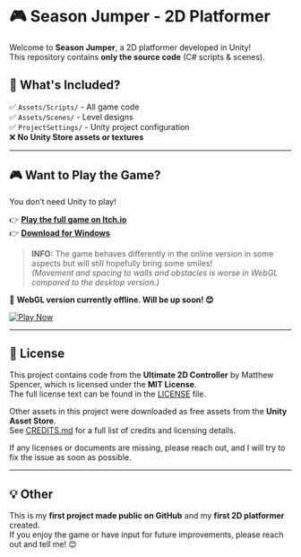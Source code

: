 # 🎮 Season Jumper - 2D Platformer  

Welcome to **Season Jumper**, a 2D platformer developed in Unity!  
This repository contains **only the source code** (C# scripts & scenes).  

## 📂 What's Included?  
✅ `Assets/Scripts/` - All game code  
✅ `Assets/Scenes/` - Level designs  
✅ `ProjectSettings/` - Unity project configuration  
❌ **No Unity Store assets or textures**  

---

## 🎮 **Want to Play the Game?**  
You don’t need Unity to play!  

👉 **[Play the full game on Itch.io](https://your-itch-io-link)**  
👉 **[Download for Windows](https://your-google-drive-link)**  

> **INFO:** The game behaves differently in the online version in some aspects but will still hopefully bring some smiles!  
> *(Movement and spacing to walls and obstacles is worse in WebGL compared to the desktop version.)*  

🔹 **WebGL version currently offline. Will be up soon! 😊**  

[![Play Now](https://img.shields.io/badge/Play-Now-brightgreen?style=for-the-badge)](#)  

---

## **📜 License**

This project contains code from the **Ultimate 2D Controller** by Matthew Spencer, which is licensed under the **MIT License**.  
The full license text can be found in the [LICENSE](LICENSE) file.  

Other assets in this project were downloaded as free assets from the **Unity Asset Store**.  
See [CREDITS.md](CREDITS.md) for a full list of credits and licensing details.  

If any licenses or documents are missing, please reach out, and I will try to fix the issue as soon as possible.  

---

## **💡 Other**  

This is my **first project made public on GitHub** and my **first 2D platformer** created.  
If you enjoy the game or have input for future improvements, please reach out and tell me! 😊  
